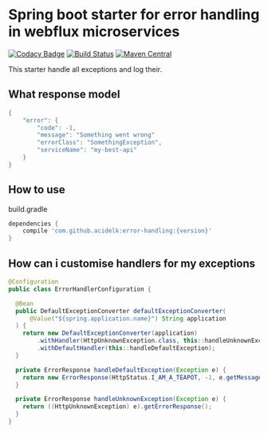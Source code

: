 # Spring boot starter for error handling in webflux microservices
[![Codacy Badge](https://api.codacy.com/project/badge/Grade/78b9d088b60f4d8fb2ab54c39d63ba7b)](https://app.codacy.com/app/fed.guman/error-handling?utm_source=github.com&utm_medium=referral&utm_content=acidelk/error-handling&utm_campaign=Badge_Grade_Dashboard)
[![Build Status](https://travis-ci.com/acidelk/error-handling.svg?branch=master)](https://travis-ci.com/acidelk/error-handling)
 [![Maven Central](https://img.shields.io/maven-central/v/com.github.acidelk/error-handling.svg?label=Maven%20Central)](https://search.maven.org/search?q=g:%22com.github.acidelk%22%20AND%20a:%22error-handling%22)

This starter handle all exceptions and log their.

## What response model
```java
{
    "error": {
        "code": -1,
        "message": "Something went wrong"
        "errorClass": "SomethingException",
        "serviceName": "my-best-api"
    }
}
```

## How to use
build.gradle
```gradle
dependencies {
    compile 'com.github.acidelk:error-handling:{version}'
}

```
## How can i customise handlers for my exceptions
```java
@Configuration
public class ErrorHandlerConfiguration {

  @Bean
  public DefaultExceptionConverter defaultExceptionConverter(
      @Value("${spring.application.name}") String application
  ) {
    return new DefaultExceptionConverter(application)
        .withHandler(HttpUnknownException.class, this::handleUnknownException)
        .withDefaultHandler(this::handleDefaultException);
  }

  private ErrorResponse handleDefaultException(Exception e) {
    return new ErrorResponse(HttpStatus.I_AM_A_TEAPOT, -1, e.getMessage(), e.getClass().getSimpleName());
  }

  private ErrorResponse handleUnknownException(Exception e) {
    return ((HttpUnknownException) e).getErrorResponse();
  }
}
```
